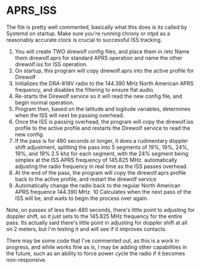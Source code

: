 # APRS_ISS
The file is pretty well commented, basically what this does is its called by Systemd on startup.  Make sure you're running chrony or ntpd as a reasonably
accurate clock is crucial to successful ISS tracking.

1.  You will create TWO direwolf config files, and place them in /etc  Name them direwolf.aprs for standard APRS operation and 
    name the other direwolf.iss for ISS operation.  
2.  On startup, this program will copy direwolf.aprs into the active profile for Direwolf
3.  Initializes the DRA-818V radio to the 144.390 MHz North American APRS frequency, and disables the filtering to ensure flat audio.
4.  Re-starts the Direwolf service so it will read the new config file, and begin normal operation.
5.  Program then, based on the latitude and logitude variables, determines when the ISS will next be passing overhead.
6.  Once the ISS is passing overhead, the program will copy the direwolf.iss profile to the active profile and restarts the Direwolf service to read the new config.
7.  If the pass is for 480 seconds or longer, it does a rudimentary doppler shift adjustment, splitting the pass into 5 segments of 19%, 19%, 24%, 19%, and 19%
    2.5 khz  for each segment, with the 24% segment being simplex at the ISS APRS frequency of 145.825 MHz. automatically adjusting the radio frequency in
    real time as the ISS passes overhead.
8.  At the end of the pass, the program will copy the direwolf.aprs profile back to the active profile, and restart the direwolf service
9.  Automatically change the radio back to the regular North American APRS frequence 144.390 MHz.
10  Calculates when the next pass of the ISS will be, and waits to begin the process over again.

Note, on passes of less than 480 seconds, there's little point to adjusting for doppler shift, so it just sets to the 145.825 MHz frequency for the 
entire pass.  Its actually said there's little point in adjusting for doppler shift at all on 2 meters, but I'm testing it and will see if it improves
contacts.

There may be some code that I've commented out, as this is a work in progress, and while works fine as is, I may be adding other capabilities in the future, such as
an ability to force power cycle the radio if it becomes non-responsive.
